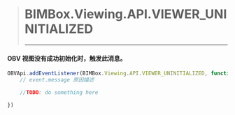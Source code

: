 > # BIMBox.Viewing.API.VIEWER\_UNINITIALIZED
>
> ---

#### OBV 视图没有成功初始化时，触发此消息。

```js
OBVApi.addEventListener(BIMBox.Viewing.API.VIEWER_UNINITIALIZED, function(event) {
    // event.message 原因描述

    //TODO: do something here

})
```



